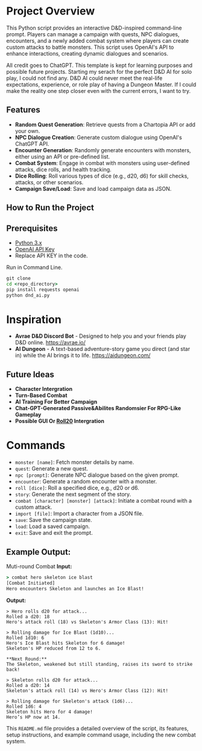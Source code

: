 # Project Overview

This Python script provides an interactive D&D-inspired command-line prompt. Players can manage a campaign with quests, NPC dialogues, encounters, and a newly added combat system where players can create custom attacks to battle monsters. This script uses OpenAI's API to enhance interactions, creating dynamic dialogues and scenarios.

All credit goes to ChatGPT. This template is kept for learning purposes and possible future projects. Starting my serach for the perfect D&D AI for solo play, I could not find any. D&D AI could never meet the real-life expectations, experience, or role play of having a Dungeon Master. If I could make the reality one step closer even with the current errors, I want to try.

## Features

- **Random Quest Generation**: Retrieve quests from a Chartopia API or add your own.
- **NPC Dialogue Creation**: Generate custom dialogue using OpenAI's ChatGPT API.
- **Encounter Generation**: Randomly generate encounters with monsters, either using an API or pre-defined list.
- **Combat System**: Engage in combat with monsters using user-defined attacks, dice rolls, and health tracking.
- **Dice Rolling**: Roll various types of dice (e.g., d20, d6) for skill checks, attacks, or other scenarios.
- **Campaign Save/Load**: Save and load campaign data as JSON.


## How to Run the Project
## Prerequisites
- [Python 3.x](https://www.python.org/)
- [OpenAI API Key](https://platform.openai.com/account/api-keys)
- Replace API KEY in the code.

Run in Command Line.
```cmd
git clone
cd <repo_directory>
pip install requests openai
python dnd_ai.py
```
# Inspiration

* **Avrae D&D Discord Bot** - Designed to help you and your friends play D&D online.
https://avrae.io/ 
* **AI Dungeon** - A text-based adventure-story game you direct (and star in) while the AI brings it to life.
https://aidungeon.com/ 

## Future Ideas
* **Character Intergration**
* **Turn-Based Combat**
* **AI Training For Better Campaign**
* **Chat-GPT-Generated Passive&Abilites Randomsier For RPG-Like Gameplay**
* **Possible GUI Or [Roll20](https://roll20.net/) Intergration**

# Commands
* ```monster [name]```: Fetch monster details by name.
* ```quest```: Generate a new quest.
* ```npc [prompt]```: Generate NPC dialogue based on the given prompt.
* ```encounter```: Generate a random encounter with a monster.
* ```roll [dice]```: Roll a specified dice, e.g., d20 or d6.
* ```story```: Generate the next segment of the story.
* ```combat [character] [monster] [attack]```: Initiate a combat round with a custom attack.
* ```import [file]```: Import a character from a JSON file.
* ```save```: Save the campaign state.
* ```load```: Load a saved campaign.
* ```exit```: Save and exit the prompt.
  
## Example Output:
Muti-round Combat
**Input:**
```cmd
> combat hero skeleton ice blast
[Combat Initiated]
Hero encounters Skeleton and launches an Ice Blast!
```
**Output:**
```
> Hero rolls d20 for attack...
Rolled a d20: 18
Hero's attack roll (18) vs Skeleton's Armor Class (13): Hit!

> Rolling damage for Ice Blast (1d10)...
Rolled 1d10: 6
Hero's Ice Blast hits Skeleton for 6 damage!
Skeleton's HP reduced from 12 to 6.

**Next Round:**
The Skeleton, weakened but still standing, raises its sword to strike back!

> Skeleton rolls d20 for attack...
Rolled a d20: 14
Skeleton's attack roll (14) vs Hero's Armor Class (12): Hit!

> Rolling damage for Skeleton's attack (1d6)...
Rolled 1d6: 4
Skeleton hits Hero for 4 damage!
Hero’s HP now at 14.
```
This `README.md` file provides a detailed overview of the script, its features, setup instructions, and example command usage, including the new combat system. 


